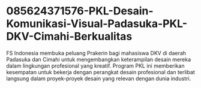 # 085624371576-PKL-Desain-Komunikasi-Visual-Padasuka-PKL-DKV-Cimahi-Berkualitas
FS Indonesia membuka peluang Prakerin bagi mahasiswa DKV di daerah Padasuka dan Cimahi untuk mengembangkan keterampilan desain mereka dalam lingkungan profesional yang kreatif. Program PKL ini memberikan kesempatan untuk bekerja dengan perangkat desain profesional dan terlibat langsung dalam proyek-proyek desain yang relevan dengan dunia industri.
